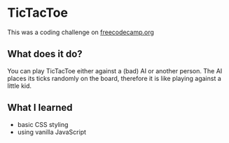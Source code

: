# TicTacToe
This was a coding challenge on [freecodecamp.org](https://learn.freecodecamp.org/coding-interview-prep/take-home-projects/build-a-tic-tac-toe-game/)

## What does it do?
You can play TicTacToe either against a (bad) AI or another person.
The AI places its ticks randomly on the board, therefore it is like playing against a little kid.

## What I learned
* basic CSS styling
* using vanilla JavaScript
